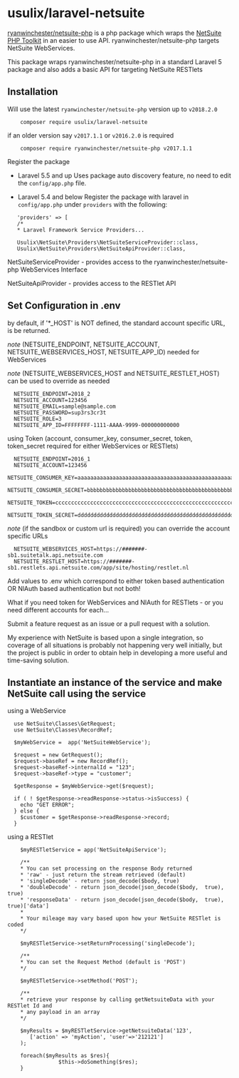 # usulix/laravel-netsuite

[ryanwinchester/netsuite-php](https://github.com/ryanwinchester/netsuite-php) is a php package which
wraps the [NetSuite PHP Toolkit](http://www.netsuite.com/portal/developers/resources/suitetalk-sample-applications.shtml)
in an easier to use API. ryanwinchester/netsuite-php targets NetSuite WebServices.

This package wraps ryanwinchester/netsuite-php in a standard Laravel 5 package and also adds a basic
API for targeting NetSuite RESTlets

## Installation

Will use the latest `ryanwinchester/netsuite-php` version up to `v2018.2.0`

```
    composer require usulix/laravel-netsuite
```
if an older version say `v2017.1.1` or `v2016.2.0` is required
 ```
     composer require ryanwinchester/netsuite-php v2017.1.1
 ```


Register the package

- Laravel 5.5 and up Uses package auto discovery feature, no need to edit the `config/app.php` file.

- Laravel 5.4 and below Register the package with laravel in `config/app.php` under `providers` with the following:

```
   'providers' => [
   /*
   * Laravel Framework Service Providers...

   Usulix\NetSuite\Providers\NetSuiteServiceProvider::class,
   Usulix\NetSuite\Providers\NetSuiteApiProvider::class,
```

NetSuiteServiceProvider - provides access to the ryanwinchester/netsuite-php WebServices
Interface

NetSuiteApiProvider - provides access to the RESTlet API

## Set Configuration in .env
  by default, if '*_HOST' is NOT defined, the standard account specific URL, is be returned.

  _note_ (NETSUITE_ENDPOINT, NETSUITE_ACCOUNT, NETSUITE_WEBSERVICES_HOST, NETSUITE_APP_ID) needed for WebServices

  _note_ (NETSUITE_WEBSERVICES_HOST and NETSUITE_RESTLET_HOST) can be used to override as needed
  

```
  NETSUITE_ENDPOINT=2018_2
  NETSUITE_ACCOUNT=123456
  NETSUITE_EMAIL=sample@sample.com
  NETSUITE_PASSWORD=sup3rs3cr3t
  NETSUITE_ROLE=3
  NETSUITE_APP_ID=FFFFFFFF-1111-AAAA-9999-000000000000
```

using Token (account, consumer_key, consumer_secret, token, token_secret required for either WebServices or RESTlets)

```
  NETSUITE_ENDPOINT=2016_1
  NETSUITE_ACCOUNT=123456
  NETSUITE_CONSUMER_KEY=aaaaaaaaaaaaaaaaaaaaaaaaaaaaaaaaaaaaaaaaaaaaaaaaaaaaaaaaaaaaaaaa
  NETSUITE_CONSUMER_SECRET=bbbbbbbbbbbbbbbbbbbbbbbbbbbbbbbbbbbbbbbbbbbbbbbbbbbbbbbbbbbbbbbb
  NETSUITE_TOKEN=cccccccccccccccccccccccccccccccccccccccccccccccccccccccccccccccc
  NETSUITE_TOKEN_SECRET=dddddddddddddddddddddddddddddddddddddddddddddddddddddddddddddddd
```
  _note_ (if the sandbox or custom url is required) you can override the account specific URLs
```
  NETSUITE_WEBSERVICES_HOST=https://#######-sb1.suitetalk.api.netsuite.com
  NETSUITE_RESTLET_HOST=https://#######-sb1.restlets.api.netsuite.com/app/site/hosting/restlet.nl
```

Add values to .env which correspond to either token based authentication OR NlAuth based authentication but not both!

What if you need token for WebServices and NlAuth for RESTlets - or you need different accounts for each...

Submit a feature request as an issue or a pull request with a solution.

My experience with NetSuite is based upon a single integration, so coverage of all situations is
probably not happening very well initially, but the project is public in order to obtain help in
developing a more useful and time-saving solution.

## Instantiate an instance of the service and make NetSuite call using the service

using a WebService

```
  use NetSuite\Classes\GetRequest;
  use NetSuite\Classes\RecordRef;

  $myWebService =  app('NetSuiteWebService');

  $request = new GetRequest();
  $request->baseRef = new RecordRef();
  $request->baseRef->internalId = "123";
  $request->baseRef->type = "customer";

  $getResponse = $myWebService->get($request);

  if ( ! $getResponse->readResponse->status->isSuccess) {
    echo "GET ERROR";
  } else {
    $customer = $getResponse->readResponse->record;
  }

```

using a RESTlet

```
    $myRESTletService = app('NetSuiteApiService');

    /**
    * You can set processing on the response Body returned
    * 'raw' - just return the stream retrieved (default)
    * 'singleDecode' - return json_decode($body, true)
    * 'doubleDecode' - return json_decode(json_decode($body,  true), true)
    * 'responseData' - return json_decode(json_decode($body,  true), true)['data']
    *
    * Your mileage may vary based upon how your NetSuite RESTlet is coded
    */

    $myRESTletService->setReturnProcessing('singleDecode');

    /**
    * You can set the Request Method (default is 'POST')
    */

    $myRESTletService->setMethod('POST');

    /**
    * retrieve your response by calling getNetsuiteData with your RESTlet Id and
    * any payload in an array
    */

    $myResults = $myRESTletService->getNetsuiteData('123',
       ['action' => 'myAction', 'user'=>'212121']
    );

    foreach($myResults as $res){
                $this->doSomething($res);
    }
```
